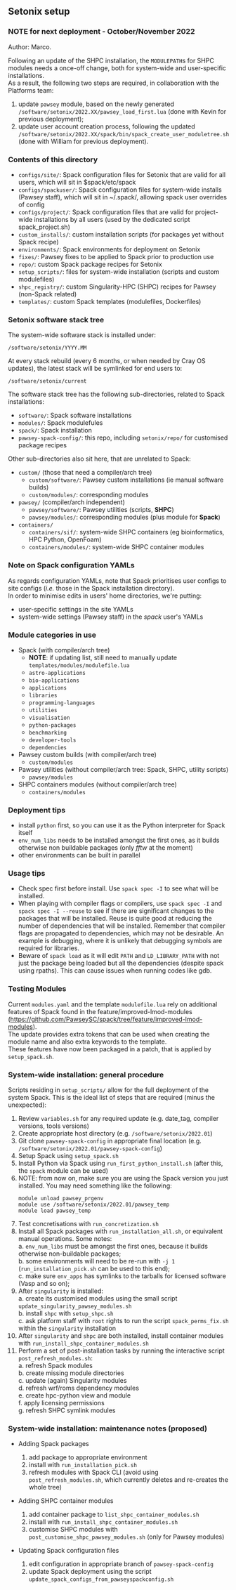 ## Setonix setup


### NOTE for next deployment - October/November 2022

Author: Marco.

Following an update of the SHPC installation, the `MODULEPATH`s for SHPC modules needs a once-off change, both for system-wide and user-specific installations.  
As a result, the following two steps are required, in collaboration with the Platforms team:
1. update `pawsey` module, based on the newly generated `/software/setonix/2022.XX/pawsey_load_first.lua` (done with Kevin for previous deployment);
2. update user account creation process, following the updated `/software/setonix/2022.XX/spack/bin/spack_create_user_moduletree.sh` (done with William for previous deployment).


### Contents of this directory

* `configs/site/`: Spack configuration files for Setonix that are valid for all users, which will sit in $spack/etc/spack
* `configs/spackuser/`: Spack configuration files for system-wide installs (Pawsey staff), which will sit in ~/.spack/, allowing spack user overrides of config
* `configs/project/`: Spack configuration files that are valid for project-wide installations by all users (used by the dedicated script spack_project.sh)
* `custom_installs/`: custom installation scripts (for packages yet without Spack recipe)
* `environments/`: Spack environments for deployment on Setonix
* `fixes/`: Pawsey fixes to be applied to Spack prior to production use
* `repo/`: custom Spack package recipes for Setonix
* `setup_scripts/`: files for system-wide installation (scripts and custom modulefiles)
* `shpc_registry/`: custom Singularity-HPC (SHPC) recipes for Pawsey (non-Spack related)
* `templates/`: custom Spack templates (modulefiles, Dockerfiles)


### Setonix software stack tree

The system-wide software stack is installed under:
```
/software/setonix/YYYY.MM
```

At every stack rebuild (every 6 months, or when needed by Cray OS updates), the latest stack will be symlinked for end users to:
```
/software/setonix/current
```

The software stack tree has the following sub-directories, related to Spack installations:
* `software/`: Spack software installations
* `modules/`: Spack modulefules
* `spack/`: Spack installation
* `pawsey-spack-config/`: this repo, including `setonix/repo/` for customised package recipes

Other sub-directories also sit here, that are unrelated to Spack:
* `custom/` (those that need a compiler/arch tree)
  * `custom/software/`: Pawsey custom installations (ie manual software builds)
  * `custom/modules/`: corresponding modules
* `pawsey/` (compiler/arch independent)
  * `pawsey/software/`: Pawsey utilities (scripts, **SHPC**)
  * `pawsey/modules/`: corresponding modules (plus module for **Spack**)
* `containers/`
  * `containers/sif/`: system-wide SHPC containers (eg bioinformatics, HPC Python, OpenFoam)
  * `containers/modules/`: system-wide SHPC container modules


### Note on Spack configuration YAMLs

As regards configuration YAMLs, note that Spack prioritises user configs to site configs (*i.e.* those in the Spack installation directory).  
In order to minimise edits in users' home directories, we're putting:
* user-specific settings in the site YAMLs
* system-wide settings (Pawsey staff) in the *spack* user's YAMLs


### Module categories in use

* Spack (with compiler/arch tree)
  - **NOTE**: if updating list, still need to manually update `templates/modules/modulefile.lua`
  - `astro-applications`
  - `bio-applications`
  - `applications`
  - `libraries`
  - `programming-languages`
  - `utilities`
  - `visualisation`
  - `python-packages`
  - `benchmarking`
  - `developer-tools`
  - `dependencies`
* Pawsey custom builds (with compiler/arch tree)
  - `custom/modules`
* Pawsey utilities (without compiler/arch tree: Spack, SHPC, utility scripts)
  - `pawsey/modules`
* SHPC containers modules (without compiler/arch tree)
  - `containers/modules`


### Deployment tips

* install `python` first, so you can use it as the Python interpreter for Spack itself
* `env_num_libs` needs to be installed amongst the first ones, as it builds otherwise non buildable packages (only *fftw* at the moment)
* other environments can be built in parallel


### Usage tips

* Check spec first before install. Use `spack spec -I` to see what will be installed.
* When playing with compiler flags or compilers, use `spack spec -I` and `spack spec -I --reuse` to see if there are significant changes to the packages that will be installed. Reuse is quite good at reducing the number of dependencies that will be installed. Remember that compiler flags are propagated to dependencies, which may not be desirable. An example is debugging, where it is unlikely that debugging symbols are required for libraries.
* Beware of `spack load` as it will edit `PATH` and `LD_LIBRARY_PATH` with not just the package being loaded but all the dependencies (despite spack using rpaths). This can cause issues when running codes like gdb.


### Testing Modules

Current `modules.yaml` and the template `modulefile.lua` rely on additional features of Spack found in the feature/improved-lmod-modules (https://github.com/PawseySC/spack/tree/feature/improved-lmod-modules).  
The update provides extra tokens that can be used when creating the module name and also extra keywords to the template.  
These features have now been packaged in a patch, that is applied by `setup_spack.sh`.  


### System-wide installation: general procedure

Scripts residing in `setup_scripts/` allow for the full deployment of the system Spack.  This is the ideal list of steps that are required (minus the unexpected):

1. Review `variables.sh` for any required update (e.g. date_tag, compiler versions, tools versions)
2. Create appropriate host directory (e.g. `/software/setonix/2022.01`)
3. Git clone `pawsey-spack-config` in appropriate final location (e.g. `/software/setonix/2022.01/pawsey-spack-config`)
4. Setup Spack using `setup_spack.sh`
5. Install Python via Spack using `run_first_python_install.sh` (after this, the `spack` module can be used)
6. NOTE: from now on, make sure you are using the Spack version you just installed. You may need something like the following:
    ```
    module unload pawsey_prgenv
    module use /software/setonix/2022.01/pawsey_temp
    module load pawsey_temp
    ```
7. Test concretisations with `run_concretization.sh`
8. Install all Spack packages with `run_installation_all.sh`, or equivalent manual operations.  Some notes:  
    a. `env_num_libs` must be amongst the first ones, because it builds otherwise non-buildable packages;  
    b. some environments will need to be re-run with `-j 1` (`run_installation_pick.sh` can be used to this end);  
    c. make sure `env_apps` has symlinks to the tarballs for licensed software (Vasp and so on);  
9.  After `singularity` is installed:  
    a. create its customised modules using the small script `update_singularity_pawsey_modules.sh`  
    b. install `shpc` with `setup_shpc.sh`  
    c. ask platform staff with `root` rights to run the script `spack_perms_fix.sh` within the `singularity` installation  
10. After `singularity` and `shpc` are both installed, install container modules with `run_install_shpc_container_modules.sh`
11. Perform a set of post-installation tasks by running the interactive script `post_refresh_modules.sh`:  
    a. refresh Spack modules  
    b. create missing module directories  
    c. update (again) Singularity modules  
    d. refresh wrf/roms dependency modules  
    e. create hpc-python view and module  
    f. apply licensing permissions  
    g. refresh SHPC symlink modules  


### System-wide installation: maintenance notes (proposed)

* Adding Spack packages
  1. add package to appropriate environment
  2. install with `run_installation_pick.sh`
  3. refresh modules with Spack CLI (avoid using `post_refresh_modules.sh`, which currently deletes and re-creates the whole tree)

* Adding SHPC container modules
  1. add container package to `list_shpc_container_modules.sh`
  2. install with `run_install_shpc_container_modules.sh`
  3. customise SHPC modules with `post_customise_shpc_pawsey_modules.sh` (only for Pawsey modules)

* Updating Spack configuration files
  1. edit configuration in appropriate branch of `pawsey-spack-config`
  2. update Spack deployment using the script `update_spack_configs_from_pawseyspackconfig.sh`

